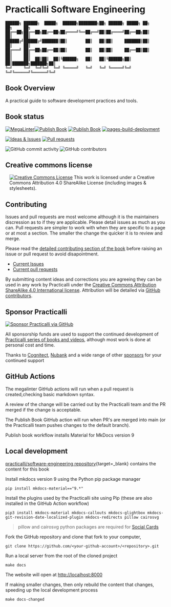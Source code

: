 # Practicalli Software Engineering

```none
██████╗ ██████╗  █████╗  ██████╗████████╗██╗ ██████╗ █████╗ ██╗     ██╗     ██╗
██╔══██╗██╔══██╗██╔══██╗██╔════╝╚══██╔══╝██║██╔════╝██╔══██╗██║     ██║     ██║
██████╔╝██████╔╝███████║██║        ██║   ██║██║     ███████║██║     ██║     ██║
██╔═══╝ ██╔══██╗██╔══██║██║        ██║   ██║██║     ██╔══██║██║     ██║     ██║
██║     ██║  ██║██║  ██║╚██████╗   ██║   ██║╚██████╗██║  ██║███████╗███████╗██║
╚═╝     ╚═╝  ╚═╝╚═╝  ╚═╝ ╚═════╝   ╚═╝   ╚═╝ ╚═════╝╚═╝  ╚═╝╚══════╝╚══════╝╚═╝
```

## Book Overview

A practical guide to software development practices and tools.


## Book status

[![MegaLinter](https://github.com/practicalli/software-engineering/actions/workflows/megalinter.yaml/badge.svg)](https://github.com/practicalli/software-engineering/actions/workflows/megalinter.yaml)[![Publish Book](https://github.com/practicalli/software-engineering/actions/workflows/publish-book.yaml/badge.svg)](https://github.com/practicalli/software-engineering/actions/workflows/publish-book.yaml)
[![Publish Book](https://github.com/practicalli/software-engineering/actions/workflows/publish-book.yaml/badge.svg)](https://github.com/practicalli/software-engineering/actions/workflows/publish-book.yaml)
[![pages-build-deployment](https://github.com/practicalli/software-engineering/actions/workflows/pages/pages-build-deployment/badge.svg)](https://github.com/practicalli/software-engineering/actions/workflows/pages/pages-build-deployment)

[![Ideas & Issues](https://img.shields.io/github/issues/practicalli/software-engineering?label=content%20ideas%20and%20issues&logoColor=green&style=for-the-badge)](https://github.com/practicalli/software-engineering/issues)
[![Pull requests](https://img.shields.io/github/issues-pr/practicalli/software-engineering?style=for-the-badge)](https://github.com/practicalli/software-engineering/pulls)

![GitHub commit activity](https://img.shields.io/github/commit-activity/m/practicalli/software-engineering?style=for-the-badge)
![GitHub contributors](https://img.shields.io/github/contributors/practicalli/software-engineering?style=for-the-badge&label=github%20contributors)

## Creative commons license

<div style="width:95%; margin:auto;">
  <a rel="license" href="http://creativecommons.org/licenses/by-sa/4.0/"><img alt="Creative Commons License" style="border-width:0" src="https://i.creativecommons.org/l/by-sa/4.0/88x31.png" /></a>
  This work is licensed under a Creative Commons Attribution 4.0 ShareAlike License (including images & stylesheets).
</div>

## Contributing

Issues and pull requests are most welcome although it is the maintainers discression as to if they are applicable.  Please detail issues as much as you can.  Pull requests are simpler to work with when they are specific to a page or at most a section.  The smaller the change the quicker it is to review and merge.

Please read the [detailed contributing section of the book](https://practical.li/software-engineering/introduction/contributing/) before raising an issue or pull request to avoid disapointment.

* [Current Issues](https://github.com/practicalli/software-engineering/issues)
* [Current pull requests](https://github.com/practicalli/software-engineering/pulls)

By submitting content ideas and corrections you are agreeing they can be used in any work by Practicalli under the [Creative Commons Attribution ShareAlike 4.0 International license](https://creativecommons.org/licenses/by-sa/4.0/).  Attribution will be detailed via [GitHub contributors](https://github.com/practicalli/software-engineering/graphs/contributors).

## Sponsor Practicalli

[![Sponsor Practicalli via GitHub](https://raw.githubusercontent.com/practicalli/graphic-design/live/buttons/practicalli-github-sponsors-button.png)](https://github.com/sponsors/practicalli-johnny/)

All sponsorship funds are used to support the continued development of [Practicalli series of books and videos](https://practical.li/), although most work is done at personal cost and time.

Thanks to [Cognitect](https://www.cognitect.com/), [Nubank](https://nubank.com.br/) and a wide range of other [sponsors](https://github.com/sponsors/practicalli-johnny#sponsors) for your continued support


## GitHub Actions

The megalinter GitHub actions will run when a pull request is created,checking basic markdown syntax.

A review of the change will be carried out by the Practicalli team and the PR merged if the change is acceptable.

The Publish Book GitHub action will run when PR's are merged into main (or the Practicalli team pushes changes to the default branch).

Publish book workflow installs Material for MkDocs version 9


## Local development

[practicalli/software-engineering repository](https://github.com/practicalli/software-engineering){target=_blank} contains the content for this book

Install mkdocs version 9 using the Python pip package manager

```shell
pip install mkdocs-material=="9.*"
```

Install the plugins used by the Practicalli site using Pip (these are also installed in the GitHub Action workflow)

```shell
pip3 install mkdocs-material mkdocs-callouts mkdocs-glightbox mkdocs-git-revision-date-localized-plugin mkdocs-redirects pillow cairosvg
```

> pillow and cairosvg python packages are required for [Social Cards](https://squidfunk.github.io/mkdocs-material/setup/setting-up-social-cards/)

Fork the GitHub repository and clone that fork to your computer,

```shell
git clone https://github.com/<your-github-account>/<repository>.git
```

Run a local server from the root of the cloned project

```shell
make docs
```

The website will open at <http://localhost:8000>

If making smaller changes, then only rebuild the content that changes, speeding up the local development process
```shell
make docs-changed
```

